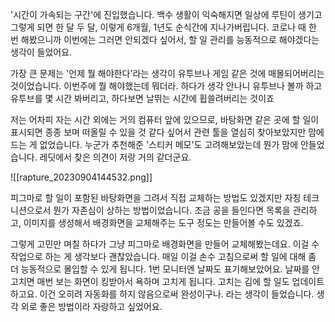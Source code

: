 '시간이 가속되는 구간'에 진입했습니다. 백수 생활이 익숙해지면 일상에 루틴이 생기고 그렇게 되면 한 달 두 달, 이렇게 6개월, 1년도 순식간에 지나가버립니다. 코로나 때 한 번 해봤으니까 이번에는 그러면 안되겠다 싶어서, 할 일 관리를 능동적으로 해야겠다는 생각이 들었어요. 

가장 큰 문제는 '언제 뭘 해야한다'라는 생각이 유투브나 게임 같은 것에 매몰되어버리는 것이었습니다. 이번주에 뭘 해야했는데 뭐더라. 하다가 생각 안나니 유투브나 볼까 하고 유투브를 몇 시간 봐버리고, 하다보면 날뛰는 시간에 휩쓸려버리는 것이죠

저는 어차피 자는 시간 외에는 거의 컴퓨터 앞에 있으므로, 바탕화면 같은 곳에 할 일이 표시되면 종종 보며 떠올릴 수 있을 것 같다 싶어서 관련 툴을 열심히 찾아보았지만 맘에 드는 게 없었습니다. 누군가 추천해준 '스티커 메모'도 고려해보았는데 뭔가 맘에 안들었습니다. 레딧에서 찾은 의견이 저랑 거의 같더군요. 

![[rapture_20230904144532.png]]

피그마로 할 일이 포함된 바탕화면을 그려서 직접 교체하는 방법도 있겠지만 자칭 테크니션으로서 뭔가 자존심이 상하는 방법이었습니다. 조금 공을 들인다면 목록을 관리하고, 이미지를 생성해서 배경화면을 교체해주는 도구 정도는 만들어볼 수도 있겠죠. 

그렇게 고민만 며칠 하다가 그냥 피그마로 배경화면을 만들어 교체해봤는데요. 이걸 수작업으로 하는 게 생각보다 괜찮았습니다. 매일 이걸 손수 고침으로써 할 일에 대해 좀 더 능동적으로 몰입할 수 있게 됩니다. 1번 모니터엔 날짜도 표기해보았어요. 날짜를 안 고치면 매번 보는 화면이 킹받아서 욕하며 고치게 됩니다. 고치는 김에 할 일도 업데이트하고요. 이건 오히려 자동화를 하지 않음으로써 완성이구나. 라는 생각이 들었습니다. 생각 외로 좋은 방법이라 자랑하고 싶었어요.